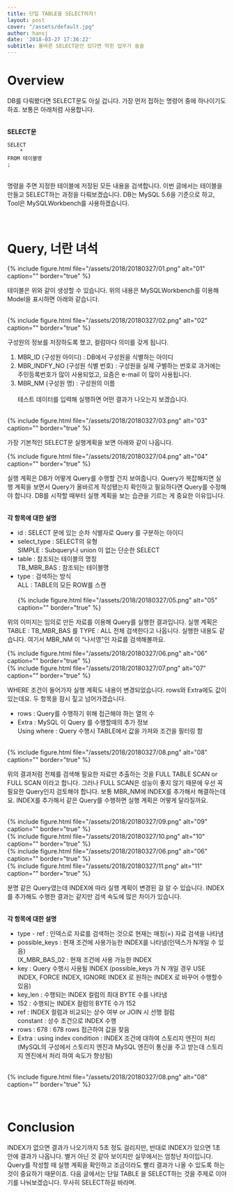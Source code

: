 ```yaml
---
title: 단일 TABLE을 SELECT하자!
layout: post
cover: "/assets/default.jpg"
author: hansj
date: '2018-03-27 17:36:22'
subtitle: 올바른 SELECT문만 있다면 막힌 업무가 술술
---
```


# Overview
DB를 다뤄봤다면 SELECT문도 아실 겁니다. 가장 먼저 접하는 명령어 중에 하나이기도 하죠. 보통은 아래처럼 사용합니다. <br><br>

**SELECT문**
```
SELECT
	*
FROM 테이블명
;
```
<br>
명령을 주면 지정한 테이블에 저장된 모든 내용을 검색합니다.  이번 글에서는 테이블을 만들고 SELECT하는 과정을 다뤄보겠습니다. DB는 MySQL 5.6을 기준으로 하고, Tool은 MySQLWorkbench를 사용하겠습니다. <br><br><br>


# Query, 너란 녀석
{% include figure.html file="/assets/2018/20180327/01.png" alt="01" caption="" border="true" %} <br>

테이블은 위와 같이 생성할 수 있습니다. 위의 내용은 MySQLWorkbench를 이용해 Model을 표시하면 아래와 같습니다. <br><br>

{% include figure.html file="/assets/2018/20180327/02.png" alt="02" caption="" border="true" %}<br>

구성원의 정보를 저장하도록 했고, 컬럼마다 의미를 갖게 됩니다. <br>
1. MBR_ID (구성원 아이디) : DB에서 구성원을 식별하는 아이디
2. MBR_INDFY_NO (구성원 식별 번호) : 구성원을 실제 구별하는 번호로 과거에는 주민등록번호가 많이 사용되었고, 요즘은 e-mail 이 많이 사용됩니다.
3. MBR_NM (구성원 명) : 구성원의 이름
<br><br>
테스트 데이터를 입력해 실행하면 어떤 결과가 나오는지 보겠습니다.<br><br>

{% include figure.html file="/assets/2018/20180327/03.png" alt="03" caption="" border="true" %}<br>

가장 기본적인 SELECT문 실행계획을 보면 아래와 같이 나옵니다.<br>

{% include figure.html file="/assets/2018/20180327/04.png" alt="04" caption="" border="true" %}<br>

실행 계획은 DB가 어떻게 Query를 수행할 건지 보여줍니다. Query가 복잡해지면 실행 계획을 보면서 Query가 올바르게 작성됐는지 확인하고 필요하다면 Query를 수정해야 합니다. DB를 시작할 때부터 실행 계획을 보는 습관을 기르는 게 중요한 이유입니다. <br><br>

**각 항목에 대한 설명**
- id : SELECT 문에 있는 순차 식별자로 Query 를 구분하는 아이디
- select_type : SELECT의 유형<br>
SIMPLE : Subquery나 union 이 없는 단순한 SELECT
- table : 참조되는 테이블의 명칭<br>
TB_MBR_BAS : 참조되는 테이블명
- type : 검색하는 방식<br>
ALL : TABLE의 모든 ROW를 스캔
<br><br>
{% include figure.html file="/assets/2018/20180327/05.png" alt="05" caption="" border="true" %}<br>

위의 이미지는 임의로 만든 자료를 이용해 Query를 실행한 결과입니다. 실행 계획은 TABLE : TB_MBR_BAS 를 TYPE : ALL 전체 검색한다고 나옵니다. 실행한 내용도 같습니다. 여기서 MBR_NM 이 “나서영"인 자료를 검색해볼까요. <br>

{% include figure.html file="/assets/2018/20180327/06.png" alt="06" caption="" border="true" %}<br>
{% include figure.html file="/assets/2018/20180327/07.png" alt="07" caption="" border="true" %}<br>

WHERE 조건이 들어가자 실행 계획도 내용이 변경되었습니다. rows와 Extra에도 값이 있는데요. 두 항목을 잠시 짚고 넘어가겠습니다. <br>

- rows : Query를 수행하기 위해 접근해야 하는 열의 수
- Extra : MySQL 이 Query 를 수행할때의 추가 정보<br>
Using where : Query 수행시 TABLE에서 값을 가져와 조건을 필터링 함 <br><br>

{% include figure.html file="/assets/2018/20180327/08.png" alt="08" caption="" border="true" %}<br>

위의 결과처럼 전체를 검색해 필요한 자료만 추출하는 것을 FULL TABLE SCAN or FULL SCAN 이라고 합니다. 그러나 FULL SCAN은 성능이 좋지 않기 때문에 우선 꼭 필요한 Query인지 검토해야 합니다. 보통 MBR_NM에 INDEX를 추가해서 해결하는데요. INDEX를 추가해서 같은  Query를 수행하면 실행 계획은 어떻게 달라질까요. <br><br>

{% include figure.html file="/assets/2018/20180327/09.png" alt="09" caption="" border="true" %} <br>
{% include figure.html file="/assets/2018/20180327/10.png" alt="10" caption="" border="true" %} <br>
{% include figure.html file="/assets/2018/20180327/06.png" alt="06" caption="" border="true" %} <br>
{% include figure.html file="/assets/2018/20180327/11.png" alt="11" caption="" border="true" %} <br>


분명 같은 Query였는데 INDEX에 따라 실행 계획이 변경된 걸 알 수 있습니다. INDEX를 추가해도 수행한 결과는 같지만 검색 속도에 많은 차이가 있습니다. <br><br>

**각 항목에 대한 설명**
- type - ref : 인덱스로 자료를 검색하는 것으로 현재는 매칭(=) 자료 검색을 나타냄
- possible_keys : 현재 조건에 사용가능한 INDEX를 나타냄(인덱스가 N개일 수 있음) <br>
   IX_MBR_BAS_02 : 현재 조건에 사용 가능한 INDEX
- key : Query 수행시 사용될 INDEX (possible_keys 가 N 개일 경우 USE INDEX, FORCE INDEX, IGNORE INDEX 로 원하는 INDEX 로 바꾸어 수행할수 있음)
- key_len : 수행되는 INDEX 컬럼의 최대 BYTE 수를 나타냄
- 152 : 수행되는 INDEX 컬럼의 BYTE 수가 152
- ref : INDEX  컬럼과 비교되는 상수 여부 or JOIN 시 선행 컬럼 <br>
  constant : 상수 조건으로 INDEX 수행
- rows : 678 : 678 rows 접근하여 값을 찾음
- Extra : using index condition : INDEX 조건에 대하여 스토리지 엔진이 처리(MySQL의 구성에서 스토리지 엔진과 MySQL 엔진이 통신을 주고 받는데 스토리지 엔진에서 처리 하여 속도가 향상됨) <br><br>

{% include figure.html file="/assets/2018/20180327/08.png" alt="08" caption="" border="true" %}<br><br><br>

# Conclusion
INDEX가 없으면 결과가 나오기까지 5초 정도 걸리지만, 반대로 INDEX가 있으면 1초 안에 결과가 나옵니다. 별거 아닌 것 같아 보이지만 실무에서는 엄청난 차이입니다. Query를 작성할 때 실행 계획을 확인하고 조금이라도 빨리 결과가 나올 수 있도록 하는 것이 중요하기 때문이죠. 다음 글에서는 단일 TABLE 을 SELECT하는 것을 주제로 이야기를 나눠보겠습니다. 무사히 SELECT하길 바라며.
